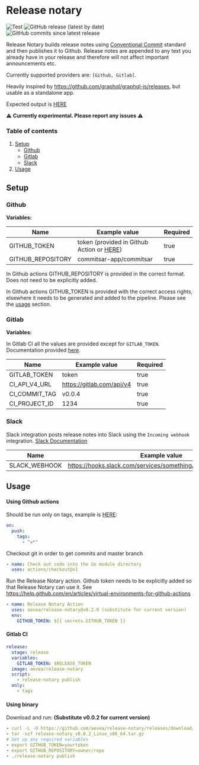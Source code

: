# Release notary

![Test](https://github.com/aevea/release-notary/workflows/Test/badge.svg)
![GitHub release (latest by date)](https://img.shields.io/github/v/release/aevea/release-notary?style=flat-square)
![GitHub commits since latest release](https://img.shields.io/github/commits-since/aevea/release-notary/latest?style=flat-square)

Release Notary builds release notes using [Conventional Commit](https://www.conventionalcommits.org/) standard and then publishes it to Github. Release notes are appended to any text you already have in your release and therefore will not affect important announcements etc.

Currently supported providers are: `[Github, Gitlab]`.

Heavily inspired by https://github.com/graphql/graphql-js/releases, but usable as a standalone app.

Expected output is [HERE](./expected-output.md)

:warning: **Currently experimental. Please report any issues** :warning:

### Table of contents

1. [Setup](#setup)
   - [Github](#github)
   - [Gitlab](#gitlab)
   - [Slack](#slack)
2. [Usage](#usage)

## Setup

### Github

**Variables:**

| Name              | Example value                                                                                                                          | Required |
| ----------------- | -------------------------------------------------------------------------------------------------------------------------------------- | -------- |
| GITHUB_TOKEN      | token (provided in Github Action or [HERE](https://help.github.com/en/articles/creating-a-personal-access-token-for-the-command-line)) | true     |
| GITHUB_REPOSITORY | commitsar-app/commitsar                                                                                                                | true     |

In Github actions GITHUB_REPOSITORY is provided in the correct format. Does not need to be explicitly added.

In Github actions GITHUB_TOKEN is provided with the correct access rights, elsewhere it needs to be generated and added to the pipeline. Please see the [usage](#usage) section.

### Gitlab

**Variables:**

In Gitlab CI all the values are provided except for `GITLAB_TOKEN`. Documentation provided [here](https://docs.gitlab.com/ee/ci/variables/predefined_variables.html).

| Name          | Example value                                                  | Required |
| ------------- | -------------------------------------------------------------- | -------- |
| GITLAB_TOKEN  | token                                                          | true     |
| CI_API_V4_URL | https://gitlab.com/api/v4                                      | true     |
| CI_COMMIT_TAG | v0.0.4                                                         | true     |
| CI_PROJECT_ID | 1234                                                           | true     |

### Slack

Slack integration posts release notes into Slack using the `Incoming webhook` integration. [Slack Documentation](https://api.slack.com/messaging/webhooks)

| Name          | Example value                                                  | Required |
| ------------- | -------------------------------------------------------------- | -------- |
| SLACK_WEBHOOK | https://hooks.slack.com/services/something/something/something | false    |

## Usage

#### Using Github actions

Should be run only on tags, example is [HERE](https://github.com/aevea/commitsar/blob/master/.github/workflows/release.yml):

```yml
on:
  push:
    tags:
      - "v*"
```

Checkout git in order to get commits and master branch

```yml
- name: Check out code into the Go module directory
  uses: actions/checkout@v1
```

Run the Release Notary action. Github token needs to be explicitly added so that Release Notary can use it. See https://help.github.com/en/articles/virtual-environments-for-github-actions

```yml
- name: Release Notary Action
  uses: aevea/release-notary@v0.2.0 (substitute for current version)
  env:
    GITHUB_TOKEN: ${{ secrets.GITHUB_TOKEN }}
```

#### Gitlab CI

```yml
release:
  stage: release
  variables:
    GITLAB_TOKEN: $RELEASE_TOKEN
  image: aevea/release-notary
  script:
    - release-notary publish
  only:
    - tags
```

#### Using binary

Download and run: **(Substitute v0.0.2 for current version)**

```yml
- curl -L -O https://github.com/aevea/release-notary/releases/download/v0.0.2/release-notary_v0.0.2_Linux_x86_64.tar.gz
- tar -xzf release-notary_v0.0.2_Linux_x86_64.tar.gz
# Set up any required variables
- export GITHUB_TOKEN=yourtoken
- export GITHUB_REPOSITORY=owner/repo
- ./release-notary publish
```
